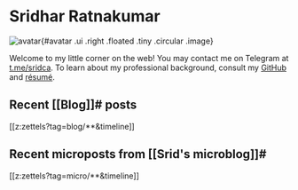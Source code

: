 # Sridhar Ratnakumar

![avatar][avatar]{#avatar .ui .right .floated .tiny .circular .image}

Welcome to my little corner on the web! You may contact me on Telegram at [t.me/sridca](https://t.me/sridca). To learn about my professional background, consult my [GitHub](https://github.com/srid) and [résumé][resume].

[avatar]: https://srid.keybase.pub/me.jpeg
[resume]: https://srid.keybase.pub/resume.pdf

## Recent [[Blog]]# posts <a href="blog.xml"><i class="rss icon"></i></a>

[[z:zettels?tag=blog/**&timeline]]

## Recent microposts from [[Srid's microblog]]# <a href="microblog.xml"><i class="rss icon"></i></a>

[[z:zettels?tag=micro/**&timeline]]
